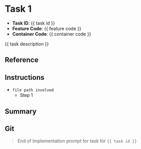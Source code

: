# Task 1

- **Task ID**: {{ task id }}
- **Feature Code**: {{ feature code }}
- **Container Code**: {{ container code }}

{{ task description }}

## Reference

## Instructions

- `file path involved`
  - Step 1
  
## Summary

## Git


> End of Implementation prompt for task for `{{ task id }}`